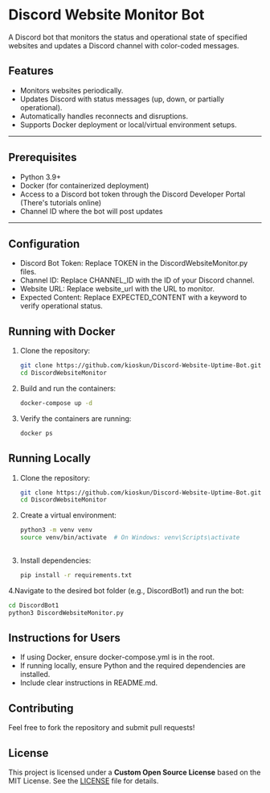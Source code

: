 # Discord Website Monitor Bot

A Discord bot that monitors the status and operational state of specified websites and updates a Discord channel with color-coded messages.

## Features
- Monitors websites periodically.
- Updates Discord with status messages (up, down, or partially operational).
- Automatically handles reconnects and disruptions.
- Supports Docker deployment or local/virtual environment setups.

---

## Prerequisites

- Python 3.9+
- Docker (for containerized deployment)
- Access to a Discord bot token through the Discord Developer Portal (There's tutorials online)
- Channel ID where the bot will post updates

---

## Configuration
   - Discord Bot Token: Replace TOKEN in the DiscordWebsiteMonitor.py files.
   - Channel ID: Replace CHANNEL_ID with the ID of your Discord channel.
   - Website URL: Replace website_url with the URL to monitor.
   - Expected Content: Replace EXPECTED_CONTENT with a keyword to verify operational status.

## Running with Docker

1. Clone the repository:
   ```bash
   git clone https://github.com/kioskun/Discord-Website-Uptime-Bot.git
   cd DiscordWebsiteMonitor
2. Build and run the containers:
   ```bash
   docker-compose up -d
4. Verify the containers are running:
   ```bash
   docker ps
   
## Running Locally

1. Clone the repository:
   ```bash
   git clone https://github.com/kioskun/Discord-Website-Uptime-Bot.git
   cd DiscordWebsiteMonitor
   
2. Create a virtual environment:
   ```bash
   python3 -m venv venv
   source venv/bin/activate  # On Windows: venv\Scripts\activate
  
3. Install dependencies:
   ```bash
   pip install -r requirements.txt

4.Navigate to the desired bot folder (e.g., DiscordBot1) and run the bot:
   ```bash
   cd DiscordBot1
   python3 DiscordWebsiteMonitor.py
   ```
## Instructions for Users
   - If using Docker, ensure docker-compose.yml is in the root.
   - If running locally, ensure Python and the required dependencies are installed.
   - Include clear instructions in README.md.
     
## Contributing
   Feel free to fork the repository and submit pull requests!

## License
This project is licensed under a **Custom Open Source License** based on the MIT License. See the [LICENSE](./LICENSE) file for details.
